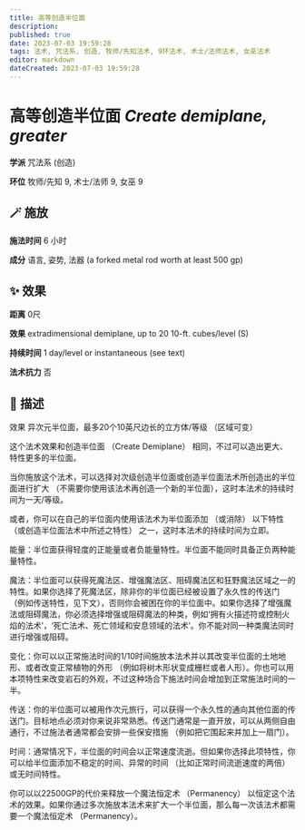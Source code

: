 ```yaml
---
title: 高等创造半位面
description: 
published: true
date: 2023-07-03 19:59:28
tags: 法术, 咒法系, 创造, 牧师/先知法术, 9环法术, 术士/法师法术, 女巫法术
editor: markdown
dateCreated: 2023-07-03 19:59:28
---
```


# **高等创造半位面** *Create demiplane, greater*

**学派** 咒法系 (创造) 

**环位** 牧师/先知 9, 术士/法师 9, 女巫 9

## 🪄 施放

**施法时间** 6 小时

**成分** 语言, 姿势, 法器 (a forked metal rod worth at least 500 gp)

## ✨ 效果  

**距离** 0尺 

**效果** extradimensional demiplane, up to 20 10-ft. cubes/level (S) 

**持续时间** 1 day/level or instantaneous (see text) 

**法术抗力** 否

## 📖 描述

效果          异次元半位面，最多20个10英尺边长的立方体/等级 （区域可变）

这个法术效果和创造半位面 （Create Demiplane） 相同，不过可以造出更大、特性更多的半位面。

当你施放这个法术，可以选择对次级创造半位面或创造半位面法术所创造出的半位面进行扩大 （不需要你使用该法术再创造一个新的半位面），这时本法术的持续时间为一天/等级。

或者，你可以在自己的半位面内使用该法术为半位面添加 （或消除） 以下特性 （或创造半位面法术中所述之特性） 之一，这时本法术的持续时间为立即。

能量：半位面获得轻度的正能量或者负能量特性。半位面不能同时具备正负两种能量特性。

魔法：半位面可以获得死魔法区、增强魔法区、阻碍魔法区和狂野魔法区域之一的特性。如果你选择了死魔法区，除非你的半位面已经被设置了永久性的传送门 （例如传送特性，见下文），否则你会被困在你的半位面中。如果你选择了增强魔法或阻碍魔法，你必须选择增强或阻碍魔法的种类，例如‘拥有火描述符或控制火焰的法术’，‘死亡法术、死亡领域和安息领域的法术’。你不能对同一种类魔法同时进行增强或阻碍。

变化：你可以以正常施法时间的1/10时间施放本法术并以其改变半位面的土地地形、或者改变正常植物的外形 （例如将树木形状变成栅栏或者人形）。你也可以用本项特性来改变岩石的外观，不过这种场合下施法时间会增加到正常施法时间的一半。

传送：你的半位面可以被用作次元旅行，可以获得一个永久性的通向其他位面的传送门。目标地点必须对你来说非常熟悉。传送门通常是一直开放，可以从两侧自由通行，不过施法者通常都会安排一些保安措施 （例如把它围起来并加上一扇门）。

时间：通常情况下，半位面的时间会以正常速度流逝。但如果你选择此项特性，你可以给半位面添加不稳定的时间、异常的时间 （比如正常时间流逝速度的两倍） 或无时间特性。

你可以以22500GP的代价来释放一个魔法恒定术 （Permanency） 以恒定这个法术的效果。如果你通过多次施放本法术来扩大一个半位面，那么每一次该法术都需要一个魔法恒定术 （Permanency）。
    